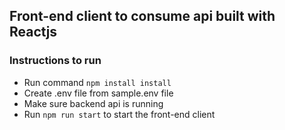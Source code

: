 ## Front-end client to consume api built with Reactjs

### Instructions to run
* Run command ```npm install install```
* Create .env file from sample.env file
* Make sure backend api is running
* Run ```npm run start``` to start the front-end client